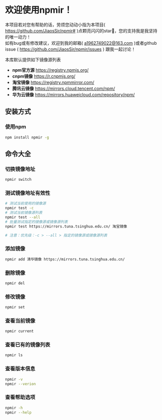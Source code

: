 # 欢迎使用npmir！
本项目若对您有帮助的话，劳烦您动动小指为本项目( <https://github.com/JiaosSir/npmir#> )点颗亮闪闪的star🥺，您的支持我是我坚持的唯一动力！  
如有bug或有修改建议，欢迎到我的邮箱( <a1962749022@163.com> )或者github issue ( <https://github.com/JiaosSir/npmir/issues> ) 跟我一起讨论！  

本库默认提供如下镜像源列表
- __npm官方源__ <https://registry.npmjs.org/>
- __cnpm镜像__ <https://r.cnpmjs.org/>
- __淘宝镜像__ <https://registry.npmmirror.com/>
- __腾讯云镜像__ <https://mirrors.cloud.tencent.com/npm/>
- __华为云镜像__ <https://mirrors.huaweicloud.com/repository/npm/>

## 安装方式
### 使用npm
```sh
npm install npmir -g
```

## 命令大全
### 切换镜像地址
```sh
npmir switch
```

### 测试镜像地址有效性
```sh
# 测试当前使用的镜像源
npmir test -c
# 测试当前镜像源列表
npmir test --all
# 批量测试指定的镜像源或镜像源列表
npmir test https://mirrors.tuna.tsinghua.edu.cn/ 淘宝镜像

# 注意：优先级：-c > --all > 指定的镜像源或镜像源列表
```

### 添加镜像
```sh
npmir add 清华镜像 https://mirrors.tuna.tsinghua.edu.cn/
```

### 删除镜像
```sh
npmir del
```

### 修改镜像
```sh
npmir set
```

### 查看当前镜像
```sh
npmir current
```

### 查看已有的镜像列表
```sh
npmir ls
```

### 查看版本信息
```sh
npmir -v
npmir --verion
```

### 查看帮助选项
```sh
npmir -h
npmir --help
```